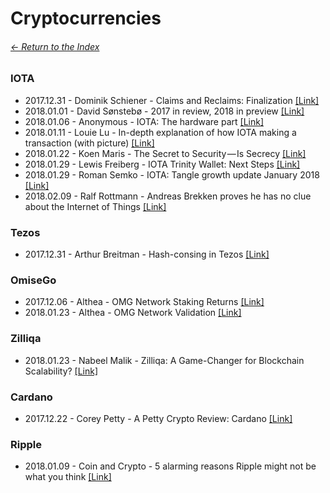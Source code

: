# Cryptocurrencies

###### [<- Return to the Index](/README.md)

### IOTA

* 2017.12.31 - Dominik Schiener - Claims and Reclaims: Finalization [[Link]](https://blog.iota.org/claims-and-reclaims-finalization-e692844c505a)
* 2018.01.01 - David Sønstebø - 2017 in review, 2018 in preview [[Link]](https://blog.iota.org/2017-in-review-2018-in-preview-704177484ef0)
* 2018.01.06 - Anonymous - IOTA: The hardware part [[Link]](https://medium.com/@iotasuppoter/iota-the-hardware-part-a6100b5bb4d5)
* 2018.01.11 - Louie Lu - In-depth explanation of how IOTA making a transaction (with picture) [[Link]](https://medium.com/@louielu/in-depth-explanation-of-how-iota-making-a-transaction-with-picture-8a638805f905)
* 2018.01.22 - Koen Maris - The Secret to Security — Is Secrecy [[Link]](https://blog.iota.org/the-secret-to-security-is-secrecy-d32b5b7f25ef)
* 2018.01.29 - Lewis Freiberg - IOTA Trinity Wallet: Next Steps [[Link]](https://blog.iota.org/iota-trinity-wallet-next-steps-12922a53f8d2)
* 2018.01.29 - Roman Semko - IOTA: Tangle growth update January 2018 [[Link]](https://blog.iota.org/iota-trinity-wallet-next-steps-12922a53f8d2)
* 2018.02.09 - Ralf Rottmann - Andreas Brekken proves he has no clue about the Internet of Things [[Link]](https://medium.com/@ralf/andreas-brekken-proves-he-has-no-clue-about-the-internet-of-things-823a0b03e0ea)

### Tezos
* 2017.12.31 - Arthur Breitman - Hash-consing in Tezos [[Link]](https://hackernoon.com/hash-consing-in-tezos-e4a59eeea5cd)

### OmiseGo

* 2017.12.06 - Althea - OMG Network Staking Returns [[Link]](https://blog.omisego.network/omg-network-staking-returns-5744a23f4569)
* 2018.01.23 - Althea - OMG Network Validation [[Link]](https://blog.omisego.network/omg-network-validation-f935523086db)

### Zilliqa

* 2018.01.23 - Nabeel Malik - Zilliqa: A Game-Changer for Blockchain Scalability? [[Link]](https://hackernoon.com/zilliqa-a-game-changer-when-it-comes-to-blockchain-scalability-4fb1c13b1b8a)

### Cardano

* 2017.12.22 - Corey Petty - A Petty Crypto Review: Cardano [[Link]](https://medium.com/the-bitcoin-podcast-blog/a-petty-crypto-review-cardano-a2c99fd413af)

### Ripple

* 2018.01.09 - Coin and Crypto - 5 alarming reasons Ripple might not be what you think [[Link]](https://hackernoon.com/4-alarming-reasons-ripple-might-not-be-what-you-think-9debc3c86985)
